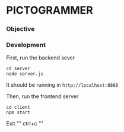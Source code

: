 # PICTOGRAMMER

### Objective


### Development

First, run the backend sever
```
cd server
node server.js
```
It should be running in `http://localhost:8888`


Then, run the frontend server
```
cd client
npm start
```

Exit
'''
ctrl+c
'''


